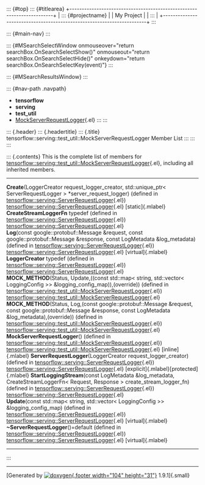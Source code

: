 ::: {#top}
::: {#titlearea}
+-----------------------------------------------------------------------+
| ::: {#projectname}                                                    |
| My Project                                                            |
| :::                                                                   |
+-----------------------------------------------------------------------+
:::

::: {#main-nav}
:::

::: {#MSearchSelectWindow onmouseover="return searchBox.OnSearchSelectShow()" onmouseout="return searchBox.OnSearchSelectHide()" onkeydown="return searchBox.OnSearchSelectKey(event)"}
:::

::: {#MSearchResultsWindow}
:::

::: {#nav-path .navpath}
-   **tensorflow**
-   **serving**
-   **test\_util**
-   [MockServerRequestLogger](classtensorflow_1_1serving_1_1test__util_1_1MockServerRequestLogger.html){.el}
:::
:::

::: {.header}
::: {.headertitle}
::: {.title}
tensorflow::serving::test\_util::MockServerRequestLogger Member List
:::
:::
:::

::: {.contents}
This is the complete list of members for
[tensorflow::serving::test\_util::MockServerRequestLogger](classtensorflow_1_1serving_1_1test__util_1_1MockServerRequestLogger.html){.el},
including all inherited members.

  ------------------------------------------------------------------------------------------------------------------------------------------------------------------------------------------------------------------------------------------------------------------------------------------------------------------------- ------------------------------------------------------------------------------------------------------------------------------------------- -----------------------------------------
  **Create**(LoggerCreator request\_logger\_creator, std::unique\_ptr\< ServerRequestLogger \> \*server\_request\_logger) (defined in [tensorflow::serving::ServerRequestLogger](classtensorflow_1_1serving_1_1ServerRequestLogger.html){.el})                                                                              [tensorflow::serving::ServerRequestLogger](classtensorflow_1_1serving_1_1ServerRequestLogger.html){.el}                                     [static]{.mlabel}
  **CreateStreamLoggerFn** typedef (defined in [tensorflow::serving::ServerRequestLogger](classtensorflow_1_1serving_1_1ServerRequestLogger.html){.el})                                                                                                                                                                     [tensorflow::serving::ServerRequestLogger](classtensorflow_1_1serving_1_1ServerRequestLogger.html){.el}                                     
  **Log**(const google::protobuf::Message &request, const google::protobuf::Message &response, const LogMetadata &log\_metadata) (defined in [tensorflow::serving::ServerRequestLogger](classtensorflow_1_1serving_1_1ServerRequestLogger.html){.el})                                                                       [tensorflow::serving::ServerRequestLogger](classtensorflow_1_1serving_1_1ServerRequestLogger.html){.el}                                     [virtual]{.mlabel}
  **LoggerCreator** typedef (defined in [tensorflow::serving::ServerRequestLogger](classtensorflow_1_1serving_1_1ServerRequestLogger.html){.el})                                                                                                                                                                            [tensorflow::serving::ServerRequestLogger](classtensorflow_1_1serving_1_1ServerRequestLogger.html){.el}                                     
  **MOCK\_METHOD**(Status, Update,((const std::map\< string, std::vector\< LoggingConfig \>\> &logging\_config\_map)),(override)) (defined in [tensorflow::serving::test\_util::MockServerRequestLogger](classtensorflow_1_1serving_1_1test__util_1_1MockServerRequestLogger.html){.el})                                    [tensorflow::serving::test\_util::MockServerRequestLogger](classtensorflow_1_1serving_1_1test__util_1_1MockServerRequestLogger.html){.el}   
  **MOCK\_METHOD**(Status, Log,(const google::protobuf::Message &request, const google::protobuf::Message &response, const LogMetadata &log\_metadata),(override)) (defined in [tensorflow::serving::test\_util::MockServerRequestLogger](classtensorflow_1_1serving_1_1test__util_1_1MockServerRequestLogger.html){.el})   [tensorflow::serving::test\_util::MockServerRequestLogger](classtensorflow_1_1serving_1_1test__util_1_1MockServerRequestLogger.html){.el}   
  **MockServerRequestLogger**() (defined in [tensorflow::serving::test\_util::MockServerRequestLogger](classtensorflow_1_1serving_1_1test__util_1_1MockServerRequestLogger.html){.el})                                                                                                                                      [tensorflow::serving::test\_util::MockServerRequestLogger](classtensorflow_1_1serving_1_1test__util_1_1MockServerRequestLogger.html){.el}   [inline]{.mlabel}
  **ServerRequestLogger**(LoggerCreator request\_logger\_creator) (defined in [tensorflow::serving::ServerRequestLogger](classtensorflow_1_1serving_1_1ServerRequestLogger.html){.el})                                                                                                                                      [tensorflow::serving::ServerRequestLogger](classtensorflow_1_1serving_1_1ServerRequestLogger.html){.el}                                     [explicit]{.mlabel}[protected]{.mlabel}
  **StartLoggingStream**(const LogMetadata &log\_metadata, CreateStreamLoggerFn\< Request, Response \> create\_stream\_logger\_fn) (defined in [tensorflow::serving::ServerRequestLogger](classtensorflow_1_1serving_1_1ServerRequestLogger.html){.el})                                                                     [tensorflow::serving::ServerRequestLogger](classtensorflow_1_1serving_1_1ServerRequestLogger.html){.el}                                     
  **Update**(const std::map\< string, std::vector\< LoggingConfig \>\> &logging\_config\_map) (defined in [tensorflow::serving::ServerRequestLogger](classtensorflow_1_1serving_1_1ServerRequestLogger.html){.el})                                                                                                          [tensorflow::serving::ServerRequestLogger](classtensorflow_1_1serving_1_1ServerRequestLogger.html){.el}                                     [virtual]{.mlabel}
  **\~ServerRequestLogger**()=default (defined in [tensorflow::serving::ServerRequestLogger](classtensorflow_1_1serving_1_1ServerRequestLogger.html){.el})                                                                                                                                                                  [tensorflow::serving::ServerRequestLogger](classtensorflow_1_1serving_1_1ServerRequestLogger.html){.el}                                     [virtual]{.mlabel}
  ------------------------------------------------------------------------------------------------------------------------------------------------------------------------------------------------------------------------------------------------------------------------------------------------------------------------- ------------------------------------------------------------------------------------------------------------------------------------------- -----------------------------------------
:::

------------------------------------------------------------------------

[Generated by [![doxygen](doxygen.svg){.footer width="104"
height="31"}](https://www.doxygen.org/index.html) 1.9.1]{.small}
